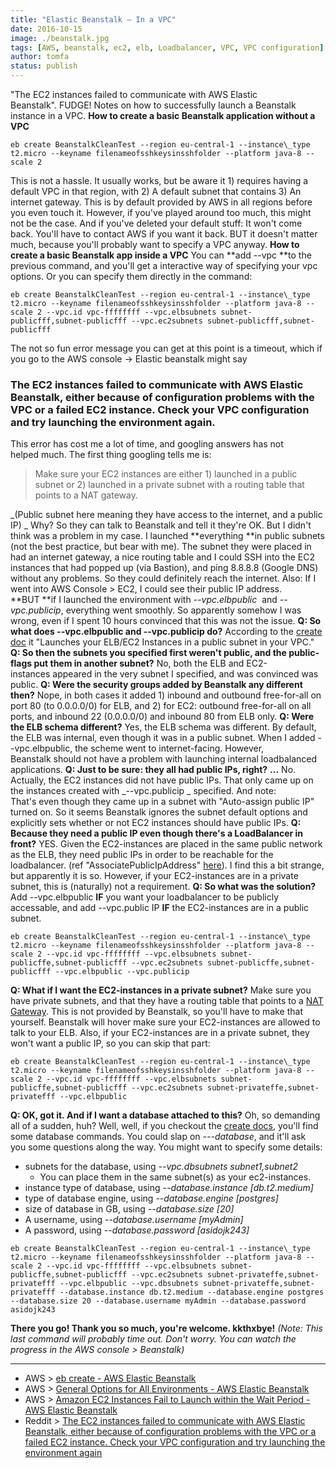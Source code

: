 ```yaml
---
title: "Elastic Beanstalk – In a VPC"
date: 2016-10-15
image: ./beanstalk.jpg
tags: [AWS, beanstalk, ec2, elb, Loadbalancer, VPC, VPC configuration]
author: tomfa
status: publish
---
```


"The EC2 instances failed to communicate with AWS Elastic Beanstalk". FUDGE! Notes on how to successfully launch a Beanstalk instance in a VPC. **How to create a basic Beanstalk application without a VPC**

```
eb create BeanstalkCleanTest --region eu-central-1 --instance\_type t2.micro --keyname filenameofsshkeysinsshfolder --platform java-8 --scale 2
```

This is not a hassle. It usually works, but be aware it 1) requires having a default VPC in that region, with 2) A default subnet that contains 3) An internet gateway. This is by default provided by AWS in all regions before you even touch it. However, if you've played around too much, this might not be the case. And if you've deleted your default stuff: It won't come back. You'll have to contact AWS if you want it back. BUT it doesn't matter much, because you'll probably want to specify a VPC anyway. **How to create a basic Beanstalk app inside a VPC** You can **add --vpc **to the previous command, and you'll get a interactive way of specifying your vpc options. Or you can specify them directly in the command:

```
eb create BeanstalkCleanTest --region eu-central-1 --instance\_type t2.micro --keyname filenameofsshkeysinsshfolder --platform java-8 --scale 2 --vpc.id vpc-ffffffff --vpc.elbsubnets subnet-publicfff,subnet-publicfff --vpc.ec2subnets subnet-publicfff,subnet-publicfff
```

The not so fun error message you can get at this point is a timeout, which if you go to the AWS console -> Elastic beanstalk might say

### The EC2 instances failed to communicate with AWS Elastic Beanstalk, either because of configuration problems with the VPC or a failed EC2 instance. Check your VPC configuration and try launching the environment again.

This error has cost me a lot of time, and googling answers has not helped much. The first thing googling tells me is:

> Make sure your EC2 instances are either 1) launched in a public subnet or 2) launched in a private subnet with a routing table that points to a NAT gateway.

_(Public subnet here meaning they have access to the internet, and a public IP) _ Why? So they can talk to Beanstalk and tell it they're OK. But I didn't think was a problem in my case. I launched **everything **in public subnets (not the best practice, but bear with me). The subnet they were placed in had an internet gateway, a nice routing table and I could SSH into the EC2 instances that had popped up (via Bastion), and ping 8.8.8.8 (Google DNS) without any problems. So they could definitely reach the internet. Also: If I went into AWS Console > EC2, I could see their public IP address. **BUT **if I launched the environment with _\--vpc.elbpublic_  and _\--vpc.publicip_, everything went smoothly. So apparently somehow I was wrong, even if I spent 10 hours convinced that this was not the issue. **Q: So what does --vpc.elbpublic and --vpc.publicip do?** According to the [create doc](http://docs.aws.amazon.com/elasticbeanstalk/latest/dg/eb3-create.html) it "Launches your ELB/EC2 Instances in a public subnet in your VPC." **Q: So then the subnets you specified first weren't public, and the public-flags put them in another subnet?** No, both the ELB and EC2-instances appeared in the very subnet I specified, and was convinced was public. **Q: Were the security groups added by Beanstalk any different then?** Nope, in both cases it added 1) inbound and outbound free-for-all on port 80 (to 0.0.0.0/0) for ELB, and 2) for EC2: outbound free-for-all on all ports, and inbound 22 (0.0.0.0/0) and inbound 80 from ELB only. **Q: Were the ELB schema different?** Yes, the ELB schema was different. By default, the ELB was internal, even though it was in a public subnet. When I added --vpc.elbpublic, the scheme went to internet-facing. However, Beanstalk should not have a problem with launching internal loadbalanced applications. **Q: Just to be sure: they all had public IPs, right?** **...** No. Actually, the EC2 instances did not have public IPs. That only came up on the instances created with _\--vpc.publicip _ specified. And note: That's even though they came up in a subnet with "Auto-assign public IP" turned on. So it seems Beanstalk ignores the subnet default options and explicitly sets whether or not EC2 instances should have public IPs. **Q: Because they need a public IP even though there's a LoadBalancer in front?** YES. Given the EC2-instances are placed in the same public network as the ELB, they need public IPs in order to be reachable for the loadbalancer. (ref "AssociatePublicIpAddress" [here](http://docs.aws.amazon.com/elasticbeanstalk/latest/dg/command-options-general.html#command-options-general-ec2vpc)). I find this a bit strange, but apparently it is so. However, if your EC2-instances are in a private subnet, this is (naturally) not a requirement. **Q: So what was the solution?** Add --vpc.elbpublic **IF** you want your loadbalancer to be publicly accessable, and add --vpc.public IP **IF** the EC2-instances are in a public subnet.

```
eb create BeanstalkCleanTest --region eu-central-1 --instance\_type t2.micro --keyname filenameofsshkeysinsshfolder --platform java-8 --scale 2 --vpc.id vpc-ffffffff --vpc.elbsubnets subnet-publicffe,subnet-publicfff --vpc.ec2subnets subnet-publicffe,subnet-publicfff --vpc.elbpublic --vpc.publicip
```

**Q: What if I want the EC2-instances in a private subnet?** Make sure you have private subnets, and that they have a routing table that points to a [NAT Gateway](http://docs.aws.amazon.com/AmazonVPC/latest/UserGuide/vpc-nat-gateway.html). This is not provided by Beanstalk, so you'll have to make that yourself. Beanstalk will hover make sure your EC2-instances are allowed to talk to your ELB. Also, if your EC2-instances are in a private subnet, they won't want a public IP, so you can skip that part:

```
eb create BeanstalkCleanTest --region eu-central-1 --instance\_type t2.micro --keyname filenameofsshkeysinsshfolder --platform java-8 --scale 2 --vpc.id vpc-ffffffff --vpc.elbsubnets subnet-publicffe,subnet-publicfff --vpc.ec2subnets subnet-privateffe,subnet-privatefff --vpc.elbpublic
```

**Q: OK, got it. And if I want a database attached to this?** Oh, so demanding all of a sudden, huh? Well, well, if you checkout the [create docs](http://docs.aws.amazon.com/elasticbeanstalk/latest/dg/eb3-create.html), you'll find some database commands. You could slap on _\---database_, and it'll ask you some questions along the way. You might want to specify some details:

*   subnets for the database, using _\--vpc.dbsubnets subnet1,subnet2_
    *   You can place them in the same subnet(s) as your ec2-instances.
*   instance type of database, using _\--database.instance \[db.t2.medium\]_
*   type of database engine, using _\--database.engine \[postgres\]_
*   size of database in GB, using _\--database.size \[20\]_
*   A username, using _\--database.username \[myAdmin\]_
*   A password, using _\--database.password \[asidojk243\]_

```
eb create BeanstalkCleanTest --region eu-central-1 --instance\_type t2.micro --keyname filenameofsshkeysinsshfolder --platform java-8 --scale 2 --vpc.id vpc-ffffffff --vpc.elbsubnets subnet-publicffe,subnet-publicfff --vpc.ec2subnets subnet-privateffe,subnet-privatefff --vpc.elbpublic --vpc.dbsubnets subnet-privateffe,subnet-privatefff --database.instance db.t2.medium --database.engine postgres --database.size 20 --database.username myAdmin --database.password asidojk243
```

**There you go! Thank you so much, you're welcome. kkthxbye!** _(Note: This last command will probably time out. Don't worry. You can watch the progress in the AWS console > Beanstalk)_

* * *

*   AWS > [eb create - AWS Elastic Beanstalk](http://docs.aws.amazon.com/elasticbeanstalk/latest/dg/eb3-create.html)
*   AWS > [General Options for All Environments - AWS Elastic Beanstalk](http://docs.aws.amazon.com/elasticbeanstalk/latest/dg/command-options-general.html#command-options-general-ec2vpc)
*   AWS > [Amazon EC2 Instances Fail to Launch within the Wait Period - AWS Elastic Beanstalk](http://docs.aws.amazon.com/elasticbeanstalk/latest/dg/events.common.connectivity.html)
*   Reddit > [The EC2 instances failed to communicate with AWS Elastic Beanstalk, either because of configuration problems with the VPC or a failed EC2 instance. Check your VPC configuration and try launching the environment again](https://www.reddit.com/r/aws/comments/3edgsp/the_ec2_instances_failed_to_communicate_with_aws/)

